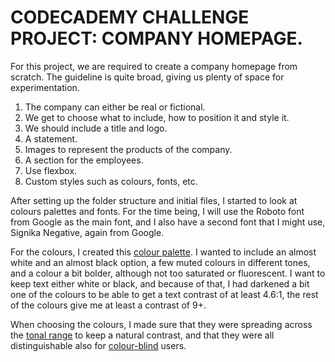 # CODECADEMY CHALLENGE PROJECT: COMPANY HOMEPAGE.

For this project, we are required to create a company homepage from scratch. The guideline is quite broad, giving us plenty of space for
experimentation.

1. The company can either be real or fictional.
2. We get to choose what to include, how to position it and style it.
3. We should include a title and logo.
4. A statement.
5. Images to represent the products of the company.
6. A section for the employees.
7. Use flexbox.
8. Custom styles such as colours, fonts, etc.

After setting up the folder structure and initial files, I started to look at colours palettes and fonts. For the time being, I will use the
Roboto font from Google as the main font, and I also have a second font that I might use, Signika Negative, again from Google.

For the colours, I created this [colour palette](img/extra/colours.jpg). I wanted to include an almost white and an almost black option, a
few muted colours in different tones, and a colour a bit bolder, although not too saturated or fluorescent. I want to keep text either white
or black, and because of that, I had darkened a bit one of the colours to be able to get a text contrast of at least 4.6:1, the rest of the
colours give me at least a contrast of 9+.

When choosing the colours, I made sure that they were spreading across the [tonal range](img/extra/tones.jpg) to keep a natural contrast,
and that they were all distinguishable also for [colour-blind](img/extra/colour-blindness.jpg) users.